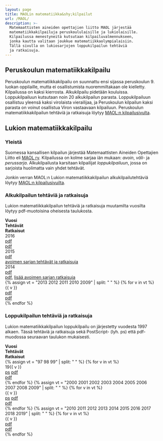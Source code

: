 ```yaml
---
layout: page
title: MAOLin matematiikka&shy;kilpailut
url: /MAOL/
description: >-
  Matemaattisten aineiden opettajien liitto MAOL järjestää
  matematiikkakilpailuja peruskoululaisille ja lukiolaisille.
  Kilpailussa menestyneitä kutsutaan kilpailuvalmennukseen,
  jonka kautta valitaan joukkue matematiikkaolympialaisiin.
  Tällä sivulla on lukiosarjojen loppukilpailun tehtäviä
  ja ratkaisuja.
---
```

## Peruskoulun matematiikka&shy;kilpailu

Peruskoulun matematiikka&shy;kilpailu on suunnattu ensi sijassa
peruskoulun 9. luokan oppilaille, mutta ei osallistumista
nuoremmiltakaan ole kielletty. Kilpailussa on kaksi kierrosta.
Alkukilpailu pidetään kouluissa. Loppukilpailuun kutsutaan noin 20
alkukilpailun parasta. Loppukilpailuun osallistuu yleensä kaksi
virolaista vierailijaa, ja Peruskoulun kilpailun kaksi parasta on
voinut osallistua Viron vastaavaan kilpailuun. Peruskoulun
matematiikka&shy;kilpailun tehtäviä ja ratkaisuja löytyy
[MAOL:n kilpailusivulta][maolpk].

[maolpk]: https://maol.fi/neljan-tieteen-kisat/vanhat-kilpailutehtavat/

## Lukion matematiikka&shy;kilpailu

### Yleistä

Suomessa kansallisen kilpailun järjestää Matemaattisten Aineiden
Opettajien Liitto eli [MAOL ry][maol]. Kilpailussa on kolme sarjaa iän
mukaan: *avoin*, *väli-* ja *perussarja*. Alkukilpailusta karsitaan
kilpailijat *loppukilpailuun*, jossa on sarjoista huolimatta vain
yhdet tehtävät.

Jonkin verran MAOL:n Lukion matematiikka&shy;kilpailun alkukilpailutehtäviä
löytyy [MAOL:n kilpailusivuilta][maollukio].

[maol]: http://www.maol.fi
[maollukio]: https://maol.fi/neljan-tieteen-kisat/vanhat-kilpailutehtavat/

### Alkukilpailun tehtäviä ja ratkaisuja

Lukion matematiikka&shy;kilpailun tehtäviä ja ratkaisuja muutamilta
vuosilta löytyy pdf-muotoisina oheisesta taulukosta.
<div class="list-group"></div>
<div class="row list-group-item">
<div class="col-xs-3 col-sm-2 col-md-1"><strong>Vuosi</strong></div>
<div class="col-xs-3 col-sm-2 col-md-1"><strong>Tehtävät</strong></div>
<div class="col-xs-6"><strong>Ratkaisut</strong></div>
</div>   
<div class="row list-group-item">
<div class="col-xs-3 col-sm-2 col-md-1">2016</div>
<div class="col-xs-3 col-sm-2 col-md-1"><a href="2016/al2016.pdf">pdf</a></div>
<div class="col-xs-6"><a href="2016/al2016ratk.pdf">pdf</a></div>
</div>
<div class="row list-group-item">
<div class="col-xs-3 col-sm-2 col-md-1">2015</div>
<div class="col-xs-3 col-sm-2 col-md-1"><a href="2015/teht2015.pdf">pdf</a></div>
<div class="col-xs-6"><a href="2015/ala2015ratk.pdf">avoimen sarjan tehtävät ja ratkaisuja</a></div>
</div>
<div class="row list-group-item">
<div class="col-xs-3 col-sm-2 col-md-1">2014</div>
<div class="col-xs-3 col-sm-2 col-md-1"><a href="2014/alkukteht2014.pdf">pdf</a></div>
<div class="col-xs-6"><a href="2014/alkukratk2014.pdf">pdf</a>, 
  <a href="2014/avaratk.pdf">lisää avoimen sarjan ratkaisuja</a></div>
  </div>
{% assign vt = "2013 2012 2011 2010 2009" | split: " " %}
{% for v in vt %}
<div class="row list-group-item">
<div class="col-xs-3 col-sm-2 col-md-1">{{ v }}</div>
<div class="col-xs-3 col-sm-2 col-md-1"><a href="{{ v }}/tehtalku{{ v }}.pdf">pdf</a></div>
<div class="col-xs-6"><a href="{{ v }}/ratkalku{{ v }}.pdf">pdf</a></div>
</div>
{% endfor %} 
  
  



### Loppukilpailun tehtäviä ja ratkaisuja

Lukion matematiikka&shy;kilpailun loppukilpailu on järjestetty vuodesta
1997 alkaen. Tässä tehtäviä ja ratkaisuja sekä PostScript- (lyh. ps)
että pdf-muodossa seuraavan taulukon mukaisesti.

<div class="list-group">
<div class="row list-group-item">
<div class="col-xs-3 col-sm-2 col-md-1"><strong>Vuosi</strong></div>
<div class="col-xs-3 col-sm-2 col-md-1"><strong>Tehtävät</strong></div>
<div class="col-xs-6"><strong>Ratkaisut</strong></div>
</div>
{% assign vt = "97 98 99" | split: " " %}
{% for v in vt %}
<div class="row list-group-item">
<div class="col-xs-3 col-sm-2 col-md-1">19{{ v }}</div>
<div class="col-xs-3 col-sm-2 col-md-1"><a href="19{{ v }}/lukm{{ v }}.ps">ps</a>
  <a href="19{{ v }}/lukm{{ v }}.pdf">pdf</a></div>
<div class="col-xs-6"><a href="19{{ v }}/lukm19{{ v }}r.pdf">pdf</a></div>
</div>
{% endfor %}
{% assign vt = "2000 2001 2002 2003 2004 2005 2006 2007 2008 2009" | split: " " %}
{% for v in vt %}
<div class="row list-group-item">
<div class="col-xs-3 col-sm-2 col-md-1">{{ v }}</div>
<div class="col-xs-3 col-sm-2 col-md-1"><a href="{{ v }}/lukm{{ v }}.ps">ps</a>
  <a href="{{ v }}/lukm{{ v }}.pdf">pdf</a></div>
<div class="col-xs-6"><a href="{{ v }}/lukm{{ v }}r.pdf">pdf</a></div>
</div>
{% endfor %}
{% assign vt = "2010 2011 2012 2013 2014 2015 2016 2017 2018 2019" | split: " " %}
{% for v in vt %}
<div class="row list-group-item">
<div class="col-xs-3 col-sm-2 col-md-1">{{ v }}</div>
<div class="col-xs-3 col-sm-2 col-md-1"><a href="{{ v }}/lukm{{ v }}.pdf">pdf</a></div>
<div class="col-xs-6"><a href="{{ v }}/lukm{{ v }}r.pdf">pdf</a></div>
</div>
{% endfor %}

